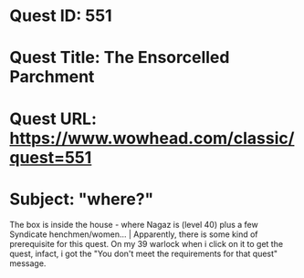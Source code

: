 # Quest ID: 551
# Quest Title: The Ensorcelled Parchment
# Quest URL: https://www.wowhead.com/classic/quest=551
# Subject: "where?"
The box is inside the house - where Nagaz is (level 40) plus a few Syndicate henchmen/women... | Apparently, there is some kind of prerequisite for this quest. On my 39 warlock when i click on it to get the quest, infact, i got the "You don't meet the requirements for that quest" message.
